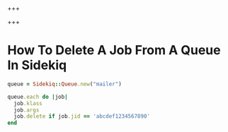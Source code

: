 
+++

+++
# How To Delete A Job From A Queue In Sidekiq

```ruby 
queue = Sidekiq::Queue.new("mailer")

queue.each do |job|
  job.klass
  job.args
  job.delete if job.jid == 'abcdef1234567890'
end
```

